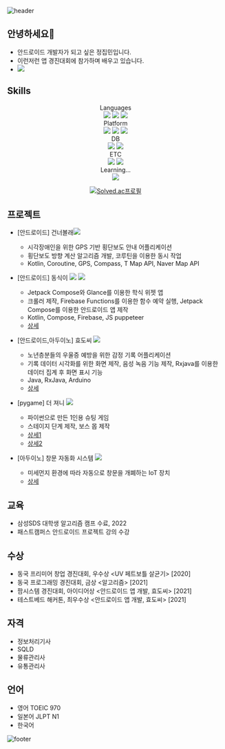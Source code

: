 ![header](https://capsule-render.vercel.app/api?type=waving&color=0:38db6e,100:356df0&height=180&text=안녕하세요!&fontAlign=80&fontAlignY=30&fontColor=0&fontSize=60)

안녕하세요🤗
-----
* 안드로이드 개발자가 되고 싶은 정집민입니다.
* 이런저런 앱 경진대회에 참가하며 배우고 있습니다.
* <a href="https://velog.io/@jibmin"><img src="https://img.shields.io/badge/Velog-3DDC84?style=flat-square&logo=Blogger&logoColor=white"/></a>

Skills
----
<div align=center> 
  Languages
  <br>
  <img src="https://img.shields.io/badge/kotlin-7F52FF?style=for-the-badge&logo=kotlin&logoColor=white"> 
  <img src="https://img.shields.io/badge/java-007396?style=for-the-badge&logo=java&logoColor=white"> 
  <img src="https://img.shields.io/badge/python-3776AB?style=for-the-badge&logo=python&logoColor=white"> 
  <br>
  Platform
  <br>
  <img src="https://img.shields.io/badge/android-3DDC84?style=for-the-badge&logo=android&logoColor=white"> 
  <img src="https://img.shields.io/badge/firebase-FFCA28?style=for-the-badge&logo=firebase&logoColor=white">
  <img src="https://img.shields.io/badge/arduino-00979D?style=for-the-badge&logo=arduino&logoColor=white">
  
  <br>
  DB
  <br>
  <img src="https://img.shields.io/badge/mysql-4479A1?style=for-the-badge&logo=mysql&logoColor=white"> 
  <img src="https://img.shields.io/badge/mariaDB-003545?style=for-the-badge&logo=mariaDB&logoColor=white"> 
  <br>
  ETC
  <br>
  <img src="https://img.shields.io/badge/github-181717?style=for-the-badge&logo=github&logoColor=white">
  <img src="https://img.shields.io/badge/git-F05032?style=for-the-badge&logo=git&logoColor=white">
    <br>
  Learning...
  <br>
  <img src="https://img.shields.io/badge/flutter-02569B?style=for-the-badge&logo=flutter&logoColor=white">
  <br>
</div>

<div align="center">
  
  [![Solved.ac프로필](http://mazassumnida.wtf/api/v2/generate_badge?boj=wlqals1)](https://solved.ac/wlqals1)
  
</div>

프로젝트
----
- [안드로이드] 건너볼래<a href="https://github.com/gojungparkjo/geonneobolrae"><img src="https://img.shields.io/badge/github-181717?style=for-the-badge&logo=github&logoColor=white"/></a>
  - 시각장애인을 위한 GPS 기반 횡단보도 안내 어플리케이션
  - 횡단보도 방향 계산 알고리즘 개발, 코루틴을 이용한 동시 작업
  - Kotlin, Coroutine, GPS, Compass, T Map API, Naver Map API
- [안드로이드] 동식이
<a href="https://play.google.com/store/apps/details?id=com.jimmy.dongsik"><img src="https://img.shields.io/badge/play-0D96F6?style=for-the-badge&logo=GooglePlay&logoColor=white"/></a>
<a href="https://github.com/jibminJung/Dongsik"><img src="https://img.shields.io/badge/github-181717?style=for-the-badge&logo=github&logoColor=white"/></a>
  - Jetpack Compose와 Glance를 이용한 학식 위젯 앱
  - 크롤러 제작, Firebase Functions를 이용한 함수 예약 실행, Jetpack Compose를 이용한 안드로이드 앱 제작
  - Kotlin, Compose, Firebase, JS puppeteer
  - [상세](https://github.com/jibminJung/Dongsik/blob/master/%E1%84%83%E1%85%A9%E1%86%BC%E1%84%89%E1%85%B5%E1%86%A8%E1%84%8B%E1%85%B5.pdf)

- [안드로이드,아두이노] 효도씨 <a href="https://github.com/jibminJung/hyodo-c-parent"><img src="https://img.shields.io/badge/github-181717?style=for-the-badge&logo=github&logoColor=white"/></a>
  - 노년층분들의 우울증 예방을 위한 감정 기록 어플리케이션
  - 기록 데이터 시각화를 위한 화면 제작, 음성 녹음 기능 제작, Rxjava를 이용한 데이터 집계 후 화면 표시 기능
  - Java, RxJava, Arduino
  - [상세](https://github.com/jibminJung/hyodo-c-parent/blob/main/README.md)
- [pygame] 더 져니 <a href="https://github.com/jibminJung/2021-2-OSSProj-PlusAlpha-9"><img src="https://img.shields.io/badge/github-181717?style=for-the-badge&logo=github&logoColor=white"/></a>
  - 파이썬으로 만든 1인용 슈팅 게임
  - 스테이지 단계 제작, 보스 몹 제작
  - [상세1](https://dongguk0-my.sharepoint.com/:b:/g/personal/wlqals1_dongguk_edu/Eespn6H36CZFq-UWjYxcKRcBl05ZSC4Fv4JevPeVhYgKzw?e=Py0MzZ)
  - [상세2](https://github.com/jibminJung/2021-2-OSSProj-PlusAlpha-9/blob/main/README.md)
- [아두이노] 창문 자동화 시스템 <a href="https://github.com/jibminJung/ArduinoProject-AutoWindow"><img src="https://img.shields.io/badge/github-181717?style=for-the-badge&logo=github&logoColor=white"/></a>
  - 미세먼지 환경에 따라 자동으로 창문을 개폐하는 IoT 장치
  - [상세](https://github.com/jibminJung/ArduinoProject-AutoWindow/blob/main/README.md)

교육
----
* 삼성SDS 대학생 알고리즘 캠프 수료, 2022
* 패스트캠퍼스 안드로이드 프로젝트 강의 수강

수상
----
* 동국 프리미어 창업 경진대회, 우수상 <UV 페트보틀 살균기> [2020]
* 동국 프로그래밍 경진대회, 금상 <알고리즘> [2021]
* 팜시스템 경진대회, 아이디어상 <안드로이드 앱 개발, 효도씨> [2021]
* 테스트베드 해커톤, 최우수상 <안드로이드 앱 개발, 효도씨> [2021]

자격
----
- 정보처리기사
- SQLD
- 물류관리사
- 유통관리사


언어
----
- 영어 TOEIC 970
- 일본어 JLPT N1
- 한국어


![footer](https://capsule-render.vercel.app/api?type=waving&section=footer&color=0:38db6e,100:356df0)

